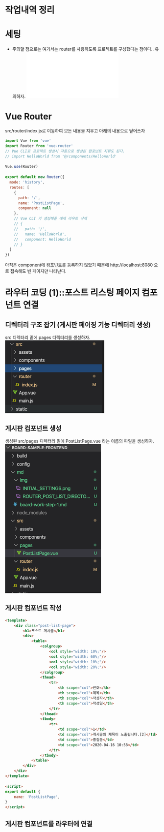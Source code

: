 # 작업내역 정리
# 세팅
- 주의할 점으로는 여기서는 router를 사용하도록 프로젝트를 구성했다는 점이다.. 유의하자.
![이미자](./img/INITIAL_SETTINGS.md)  

# Vue Router
src/router/index.js로 이동하여 모든 내용을 지우고 아래의 내용으로 덮어쓰자

```javascript
import Vue from 'vue'
import Router from 'vue-router'
// Vue CLI로 프로젝트 생성시 자동으로 생성된 컴포넌트 지워도 된다.
// import HelloWorld from '@/components/HelloWorld'

Vue.use(Router)

export default new Router({
  mode: 'history',
  routes: [
    {
      path: '/',
      name: 'PostListPage',
      component: null
    },
    // Vue CLI 가 생성해준 예제 라우트 삭제
    // {
    //   path: '/',
    //   name: 'HelloWorld',
    //   component: HelloWorld
    // }
  ]
})
```
아직은 component에 컴포넌트를 등록하지 않았기 때문에 http://localhost:8080 으로 접속해도 빈 페이지만 나타난다.  

# 라우터 코딩 (1)::포스트 리스팅 페이지 컴포넌트 연결
## 디렉터리 구조 잡기 (게시판 페이징 기능 디렉터리 생성)
src 디렉터리 밑에 pages 디렉터리를 생성하자.
![이미자](./img/ROUTER_POST_LIST_DIRECTORY.png)

## 게시판 컴포넌트 생성
생성된 src/pages 디렉터리 밑에 PostListPage.vue 라는 이름의 파일을 생성하자.
![이미자](./img/ROUTER_POST_LIST_COMPONENT.png)

## 게시판 컴포넌트 작성
```html
<template>
    <div class="post-list-page">
        <h1>포스트 게시글</h1>
        <div>
            <table>
                <colgroup>
                    <col style="width: 10%;"/>
                    <col style="width: 60%;"/>
                    <col style="width: 10%;"/>
                    <col style="width: 20%;"/>
                </colgroup>
                <thead>
                    <tr>
                        <th scope="col">번호</th>
                        <th scope="col">제목</th>
                        <th scope="col">작성자</th>
                        <th scope="col">작성일</th>
                    </tr>
                </thead>
                <tbody>
                    <tr>
                        <td scope="col">1</td>
                        <td scope="col">게시글의 제목이 노출됩니다.[2]</td>
                        <td scope="col">홍길동</td>
                        <td scope="col">2020-04-16 10:58</td>
                    </tr>
                </tbody>
            </table>
        </div>
    </div>
</template>

<script>
export default {
    name: 'PostListPage',
}
</script>
```

## 게시판 컴포넌트를 라우터에 연결

